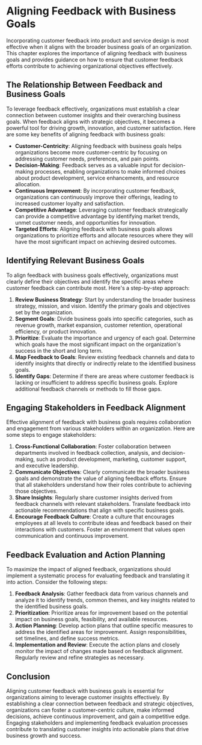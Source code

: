 Aligning Feedback with Business Goals
==============================================

Incorporating customer feedback into product and service design is most effective when it aligns with the broader business goals of an organization. This chapter explores the importance of aligning feedback with business goals and provides guidance on how to ensure that customer feedback efforts contribute to achieving organizational objectives effectively.

The Relationship Between Feedback and Business Goals
----------------------------------------------------

To leverage feedback effectively, organizations must establish a clear connection between customer insights and their overarching business goals. When feedback aligns with strategic objectives, it becomes a powerful tool for driving growth, innovation, and customer satisfaction. Here are some key benefits of aligning feedback with business goals:

* **Customer-Centricity**: Aligning feedback with business goals helps organizations become more customer-centric by focusing on addressing customer needs, preferences, and pain points.
* **Decision-Making**: Feedback serves as a valuable input for decision-making processes, enabling organizations to make informed choices about product development, service enhancements, and resource allocation.
* **Continuous Improvement**: By incorporating customer feedback, organizations can continuously improve their offerings, leading to increased customer loyalty and satisfaction.
* **Competitive Advantage**: Leveraging customer feedback strategically can provide a competitive advantage by identifying market trends, unmet customer needs, and opportunities for innovation.
* **Targeted Efforts**: Aligning feedback with business goals allows organizations to prioritize efforts and allocate resources where they will have the most significant impact on achieving desired outcomes.

Identifying Relevant Business Goals
-----------------------------------

To align feedback with business goals effectively, organizations must clearly define their objectives and identify the specific areas where customer feedback can contribute most. Here's a step-by-step approach:

1. **Review Business Strategy**: Start by understanding the broader business strategy, mission, and vision. Identify the primary goals and objectives set by the organization.
2. **Segment Goals**: Divide business goals into specific categories, such as revenue growth, market expansion, customer retention, operational efficiency, or product innovation.
3. **Prioritize**: Evaluate the importance and urgency of each goal. Determine which goals have the most significant impact on the organization's success in the short and long term.
4. **Map Feedback to Goals**: Review existing feedback channels and data to identify insights that directly or indirectly relate to the identified business goals.
5. **Identify Gaps**: Determine if there are areas where customer feedback is lacking or insufficient to address specific business goals. Explore additional feedback channels or methods to fill those gaps.

Engaging Stakeholders in Feedback Alignment
-------------------------------------------

Effective alignment of feedback with business goals requires collaboration and engagement from various stakeholders within an organization. Here are some steps to engage stakeholders:

1. **Cross-Functional Collaboration**: Foster collaboration between departments involved in feedback collection, analysis, and decision-making, such as product development, marketing, customer support, and executive leadership.
2. **Communicate Objectives**: Clearly communicate the broader business goals and demonstrate the value of aligning feedback efforts. Ensure that all stakeholders understand how their roles contribute to achieving those objectives.
3. **Share Insights**: Regularly share customer insights derived from feedback channels with relevant stakeholders. Translate feedback into actionable recommendations that align with specific business goals.
4. **Encourage Feedback Culture**: Create a culture that encourages employees at all levels to contribute ideas and feedback based on their interactions with customers. Foster an environment that values open communication and continuous improvement.

Feedback Evaluation and Action Planning
---------------------------------------

To maximize the impact of aligned feedback, organizations should implement a systematic process for evaluating feedback and translating it into action. Consider the following steps:

1. **Feedback Analysis**: Gather feedback data from various channels and analyze it to identify trends, common themes, and key insights related to the identified business goals.
2. **Prioritization**: Prioritize areas for improvement based on the potential impact on business goals, feasibility, and available resources.
3. **Action Planning**: Develop action plans that outline specific measures to address the identified areas for improvement. Assign responsibilities, set timelines, and define success metrics.
4. **Implementation and Review**: Execute the action plans and closely monitor the impact of changes made based on feedback alignment. Regularly review and refine strategies as necessary.

Conclusion
----------

Aligning customer feedback with business goals is essential for organizations aiming to leverage customer insights effectively. By establishing a clear connection between feedback and strategic objectives, organizations can foster a customer-centric culture, make informed decisions, achieve continuous improvement, and gain a competitive edge. Engaging stakeholders and implementing feedback evaluation processes contribute to translating customer insights into actionable plans that drive business growth and success.
